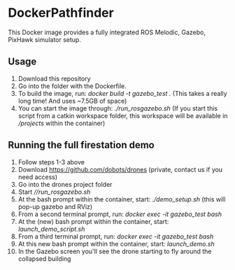 # DockerPathfinder

This Docker image provides a fully integrated ROS Melodic, Gazebo, PixHawk simulator setup.


## Usage

1. Download this repository
2. Go into the folder with the Dockerfile.
3. To build the image, run: *docker build -t gazebo_test .*
   (This takes a really long time! And uses ~7.5GB of space)
4. You can start the image through: *./run_rosgazebo.sh*
   (If you start this script from a catkin workspace folder, this workspace will be available in */projects* within the container)

## Running the full firestation demo

1. Follow steps 1-3 above
2. Download https://github.com/dobots/drones (private, contact us if you need access)
3. Go into the drones project folder
4. Start */<fullPath2DockerPathFinder>/run_rosgazebo.sh*
5. At the bash prompt within the container, start: *./demo_setup.sh* (this will pop-up gazebo and RViz)
6. From a second terminal prompt, run: *docker exec -it gazebo_test bash*
7. At the (new) bash prompt within the container, start: *launch_demo_script.sh*
8. From a third terminal prompt, run: *docker exec -it gazebo_test bash*
9. At this new bash prompt within the container, start: *launch_demo.sh*
10. In the Gazebo screen you'll see the drone starting to fly around the collapsed building




